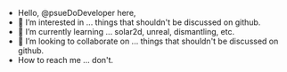 - Hello, @psueDoDeveloper here,
- 👀 I’m interested in ... things that shouldn't be discussed on github.
- 🌱 I’m currently learning ... solar2d, unreal, dismantling, etc.
- 💞️ I’m looking to collaborate on ... things that shouldn't be discussed on github.
- How to reach me ... don't.

<!---
psueDoDeveloper/psueDoDeveloper is a ✨ special ✨ repository because its `README.md` (this file) appears on your GitHub profile.
You can click the Preview link to take a look at your changes.
--->
